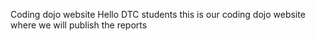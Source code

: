 Coding dojo website
Hello DTC students this is our coding dojo website where we will publish the reports